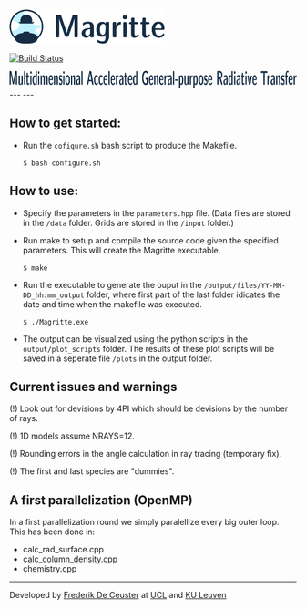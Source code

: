<img src="/docs/Images/Magritte_logo.png" height="60">

[![Build Status](https://travis-ci.com/UCL/Magritte.svg?token=j3NNTbFLxGaJNsSoKgCz&branch=master)](https://travis-ci.com/UCL/Magritte)

<img src="/docs/Images/Magritte_name.png" height="30">
---
---

## How to get started:

- Run the `cofigure.sh` bash script to produce the Makefile.
  ```
  $ bash configure.sh
  ```


## How to use:

- Specify the parameters in the `parameters.hpp` file.
  (Data files are stored in the `/data` folder.
   Grids are stored in the `/input` folder.)

- Run make to setup and compile the source code given the specified parameters.
  This will create the Magritte executable.
  ```
  $ make
  ```

- Run the executable to generate the ouput in the `/output/files/YY-MM-DD_hh:mm_output` folder,
  where first part of the last folder idicates the date and time when the makefile was executed.
  ```
  $ ./Magritte.exe
  ```

- The output can be visualized using the python scripts in the `output/plot_scripts` folder.
  The results of these plot scripts will be saved in a seperate file `/plots` in the output folder.






## Current issues and warnings

(!) Look out for devisions by 4PI which should be devisions by the number of rays.

(!) 1D models assume NRAYS=12.

(!) Rounding errors in the angle calculation in ray tracing (temporary fix).

(!) The first and last species are "dummies".


## A first parallelization (OpenMP)

In a first parallelization round we simply paralellize every big outer loop. This has been done in:

 - calc_rad_surface.cpp
 - calc_column_density.cpp
 - chemistry.cpp


---



Developed by [Frederik De Ceuster](https://github.com/FrederikDeCeuster) at [UCL](https://github.com/ucl) and [KU Leuven](https://github.com/IvS-KULeuven)
